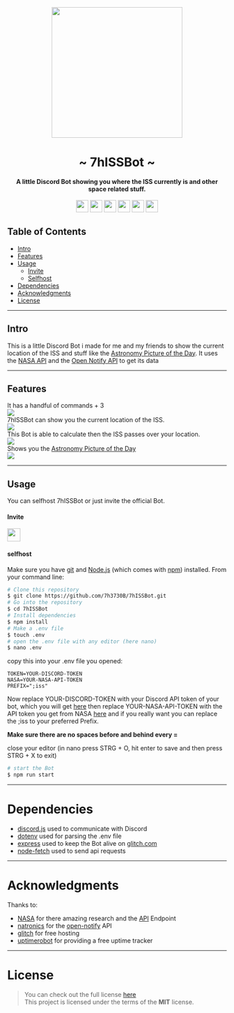 <div align="center">
    <img src="https://raw.github.com/7h3730B/7hISSBot/master/images/pb.png" height="300" />
    <h1>~ 7hISSBot ~</h1>
    <strong>
        A little Discord Bot showing you where the ISS currently is and other space related stuff.
    </strong><br/><br/>
    <img height="28" src="https://img.shields.io/github/license/7h3730B/7hISSBot?style=for-the-badge">
    <img height="28" src="https://img.shields.io/uptimerobot/status/m785018931-558bce40967c59691aa46a96?style=for-the-badge">
    <a href="https://discord.com/oauth2/authorize?client_id=514753712632233984&scope=bot&permissions=60480"><img src="https://img.shields.io/badge/%20-INVITE-FFA726.svg?style=for-the-badge&logo=discord" height="28" /></a>
    <img height="28" src="https://img.shields.io/github/repo-size/7h3730B/7hISSBot?style=for-the-badge">
    <img height="28" src="https://img.shields.io/github/stars/7h3730B/7hISSBot?style=for-the-badge">
    <img height="28" src="https://forthebadge.com/images/badges/built-with-love.svg">

</div>  


## Table of Contents  

* [Intro](#intro) 
* [Features](#features) 
* [Usage](#usage) 
  + [Invite](#invite)
  + [Selfhost](#selfhost)
* [Dependencies](#dependencies)
* [Acknowledgments](#acknowledgments)
* [License](#license)
---
## Intro

This is a little Discord Bot i made for me and my friends to show the current location of the ISS and stuff like the [Astronomy Picture of the Day](http://apod.nasa.gov/apod/astropix.html). It uses the [NASA API](https://api.nasa.gov/) and the [Open Notify API](http://open-notify.org/) to get its data

---  
## Features

It has a handful of commands + 3  
<img src="https://raw.github.com/7h3730B/7hISSBot/master/images/help_cmd.png">  
7hISSBot can show you the current location of the ISS.  
<img src="https://raw.github.com/7h3730B/7hISSBot/master/images/iss_cmd.png">  
This Bot is able to calculate then the ISS passes over your location.   
<img src="https://raw.github.com/7h3730B/7hISSBot/master/images/isspass_cmd.png">  
Shows you the [Astronomy Picture of the Day](http://apod.nasa.gov/apod/astropix.html)  
<img src="https://raw.github.com/7h3730B/7hISSBot/master/images/apod_cmd.png">

 ---
## Usage

You can selfhost 7hISSBot or just invite the official Bot.

#### Invite

<a href="https://discord.com/oauth2/authorize?client_id=514753712632233984&scope=bot&permissions=60480"><img src="https://img.shields.io/badge/%20-INVITE-FFA726.svg?style=for-the-badge&logo=discord" height="30" /></a>

#### selfhost

Make sure you have [git](https://git-scm.com/) and [Node.js](https://nodejs.org/en/download/) (which comes with [npm](http://npmjs.com/)) installed. 
From your command line:

``` BASH
# Clone this repository
$ git clone https://github.com/7h3730B/7hISSBot.git
# Go into the repository
$ cd 7hISSBot
# Install dependencies
$ npm install
# Make a .env file
$ touch .env
# open the .env file with any editor (here nano)
$ nano .env
```

copy this into your .env file you opened:

``` 
TOKEN=YOUR-DISCORD-TOKEN
NASA=YOUR-NASA-API-TOKEN
PREFIX=";iss"
```

Now replace YOUR-DISCORD-TOKEN with your Discord API token of your bot, which you will get [here](https://discordapp.com/developers/applications) then replace YOUR-NASA-API-TOKEN with the API token you get from NASA [here](https://api.nasa.gov/) and if you really want you can replace the ;iss to your preferred Prefix.

**Make sure there are no spaces before and behind every =**

close your editor (in nano press STRG + O, hit enter to save and then press STRG + X to exit)

``` BASH
# start the Bot
$ npm run start
``` 
---
# Dependencies
- [discord.js](https://www.npmjs.com/package/discord.js) used to communicate with Discord
- [dotenv](https://www.npmjs.com/package/dotenv) used for parsing the .env file
- [express](https://www.npmjs.com/package/express) used to keep the Bot alive on [glitch.com](https://glitch.com/)
- [node-fetch](https://www.npmjs.com/package/node-fetch) used to send api requests
---
# Acknowledgments
Thanks to:  
- [NASA](https://www.nasa.gov/) for there amazing research and the [API](https://api.nasa.gov/) Endpoint
- [natronics](https://github.com/natronics) for the [open-notify](http://open-notify.org/) API
- [glitch](https://glitch.com/) for free hosting
- [uptimerobot](https://uptimerobot.com/) for providing a free uptime tracker
---
# License
> You can check out the full license [here](https://github.com/7h3730B/7hISSBot/blob/master/LICENSE)   
This project is licensed under the terms of the **MIT** license.
